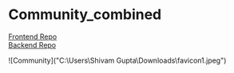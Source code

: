 # Community_combined

[Frontend Repo](https://github.com/theshivamgupta/Community_frontend) <br/>
[Backend Repo](https://github.com/theshivamgupta/Community_backend)


![Community]("C:\Users\Shivam Gupta\Downloads\favicon1.jpeg")
